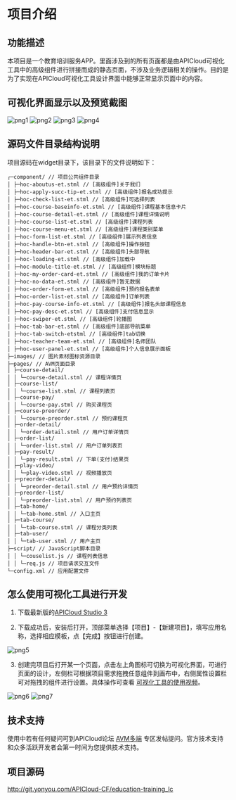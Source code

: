 # 项目介绍
## 功能描述

本项目是一个教育培训服务APP。里面涉及到的所有页面都是由APICloud可视化工具中的高级组件进行拼接而成的静态页面，不涉及业务逻辑相关的操作。目的是为了实现在APICloud可视化工具设计界面中能够正常显示页面中的内容。

## 可视化界面显示以及预览截图

![png1](http://ae8b3ee28597856d3283.qiniucdn.apicloud-system.com/apicloud/af3e339a84580d5d796fd8f90af9dbed.png)
![png2](http://ae8b3ee28597856d3283.qiniucdn.apicloud-system.com/apicloud/ffbd5c5d0d040ceba1f4715687152ba3.png)
![png3](http://ae8b3ee28597856d3283.qiniucdn.apicloud-system.com/apicloud/2b267712255aca9dffbe886e1ef96cbe.png)
![png4](http://ae8b3ee28597856d3283.qiniucdn.apicloud-system.com/apicloud/6d55725cdab12032783bd9eb8397e221.png)

## 源码文件目录结构说明

项目源码在widget目录下，该目录下的文件说明如下：
```
┌─component/ // 项目公共组件目录
│ ├─hoc-aboutus-et.stml // [高级组件]关于我们
│ ├─hoc-apply-succ-tip-et.stml // [高级组件]报名成功提示
│ ├─hoc-check-list-et.stml // [高级组件]可选择列表 
│ ├─hoc-course-baseinfo-et.stml // [高级组件]课程基本信息卡片 
│ ├─hoc-course-detail-et.stml // [高级组件]课程详情说明 
│ ├─hoc-course-list-et.stml // [高级组件]课程列表
│ ├─hoc-course-menu-et.stml // [高级组件]课程类别菜单
│ ├─hoc-form-list-et.stml // [高级组件]展示列表信息
│ ├─hoc-handle-btn-et.stml // [高级组件]操作按钮
│ ├─hoc-header-bar-et.stml // [高级组件]头部导航
│ ├─hoc-loading-et.stml // [高级组件]加载中
│ ├─hoc-module-title-et.stml // [高级组件]模块标题
│ ├─hoc-my-order-card-et.stml // [高级组件]我的订单卡片
│ ├─hoc-no-data-et.stml // [高级组件]暂无数据
│ ├─hoc-order-form-et.stml // [高级组件]预约报名表单
│ ├─hoc-order-list-et.stml // [高级组件]订单列表
│ ├─hoc-pay-course-info-et.stml // [高级组件]报名头部课程信息
│ ├─hoc-pay-desc-et.stml // [高级组件]支付信息显示
│ ├─hoc-swiper-et.stml // [高级组件]轮播图
│ ├─hoc-tab-bar-et.stml // [高级组件]底部导航菜单
│ ├─hoc-tab-switch-etstml // [高级组件]tab切换
│ ├─hoc-teacher-team-et.stml // [高级组件]名师团队
│ ├─hoc-user-panel-et.stml // [高级组件]个人信息展示面板
├─images/ // 图片素材图标资源目录 
├─pages/ // AVM页面目录 
│ ├─course-detail/ 
│ │ └─course-detail.stml // 课程详情页 
│ ├─course-list/ 
│ │ └─course-list.stml // 课程列表页 
│ ├─course-pay/ 
│ │ └─course-pay.stml // 购买课程页 
│ ├─course-preorder/ 
│ │ └─course-preorder.stml // 预约课程页 
│ ├─order-detail/ 
│ │ └─order-detail.stml // 用户订单详情页 
│ ├─order-list/ 
│ │ └─order-list.stml // 用户订单列表页 
│ ├─pay-result/ 
│ │ └─pay-result.stml // 下单(支付)结果页 
│ ├─play-video/ 
│ │ └─play-video.stml // 视频播放页 
│ ├─preorder-detail/ 
│ │ └─preorder-detail.stml // 用户预约详情页 
│ ├─preorder-list/ 
│ │ └─preorder-list.stml // 用户预约列表页 
│ ├─tab-home/ 
│ │ └─tab-home.stml // 入口主页 
│ ├─tab-course/ 
│ │ └─tab-course.stml // 课程分类列表 
│ ├─tab-user/ 
│ │ └─tab-user.stml // 用户主页 
├─script/ // JavaScript脚本目录 
│ │ └─couselist.js // 课程列表信息 
│ │ └─req.js // 项目请求交互文件 
└─config.xml // 应用配置文件
```

## 怎么使用可视化工具进行开发

1. 下载最新版的[APICloud Studio 3](https://www.apicloud.com/studio3#downloadBtn)

2. 下载成功后，安装后打开，顶部菜单选择【项目】-【新建项目】，填写应用名称，选择相应模板，点【完成】按钮进行创建。

![png5](http://ae8b3ee28597856d3283.qiniucdn.apicloud-system.com/apicloud/fb81dfff6db840c80648fa841ad85573.png)

3. 创建完项目后打开某一个页面，点击左上角图标可切换为可视化界面，可进行页面的设计，左侧栏可根据项目需求拖拽任意组件到画布中，右侧属性设置栏可对拖拽的组件进行设置。具体操作可查看 [可视化工具的使用视频](https://www.apicloud.com/video_play/20_1825)。

![png6](http://ae8b3ee28597856d3283.qiniucdn.apicloud-system.com/apicloud/a9e94c0cd5821d3e93c0847c86e4b097.png)
![png7](http://ae8b3ee28597856d3283.qiniucdn.apicloud-system.com/apicloud/b32b79ab20b164011029abd05fdb26f4.png)

## 技术支持

使用中若有任何疑问可到APICloud论坛 [AVM多端](https://developer.yonyou.com/forum-71-1.html) 专区发帖提问。官方技术支持和众多活跃开发者会第一时间为您提供技术支持。


## 项目源码

http://git.yonyou.com/APICloud-CF/education-training_lc
